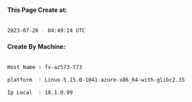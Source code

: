
   
#### This Page Create at:

```bash

2023-07-26 - 04:49:24 UTC

```

#### Create By Machine:

```bash

Host Name : fv-az573-773

platform  : Linux-5.15.0-1041-azure-x86_64-with-glibc2.35

Ip Local  : 10.1.0.99

```

